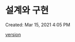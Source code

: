 # 설계와 구현

Created: Mar 15, 2021 4:05 PM

[version](%E1%84%89%E1%85%A5%E1%86%AF%E1%84%80%E1%85%A8%E1%84%8B%E1%85%AA%20%E1%84%80%E1%85%AE%E1%84%92%E1%85%A7%E1%86%AB%2011fa6cf78bf748508cd6cbc11bf6e5b3/version%205bd32895c004425fab07dd7867657d00.csv)